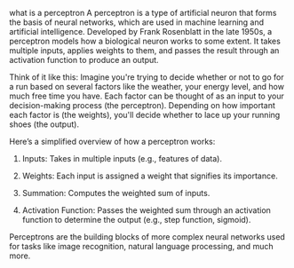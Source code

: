 what is a perceptron
A perceptron is a type of artificial neuron that forms the basis of neural networks, which are used in machine learning and artificial intelligence. Developed by Frank Rosenblatt in the late 1950s, a perceptron models how a biological neuron works to some extent. It takes multiple inputs, applies weights to them, and passes the result through an activation function to produce an output.

Think of it like this: Imagine you're trying to decide whether or not to go for a run based on several factors like the weather, your energy level, and how much free time you have. Each factor can be thought of as an input to your decision-making process (the perceptron). Depending on how important each factor is (the weights), you'll decide whether to lace up your running shoes (the output).

Here’s a simplified overview of how a perceptron works:

1. Inputs: Takes in multiple inputs (e.g., features of data).

2. Weights: Each input is assigned a weight that signifies its importance.

3. Summation: Computes the weighted sum of inputs.

4. Activation Function: Passes the weighted sum through an activation function to determine the output (e.g., step function, sigmoid).

Perceptrons are the building blocks of more complex neural networks used for tasks like image recognition, natural language processing, and much more.
